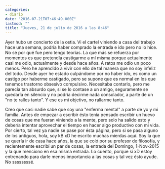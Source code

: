 ```yaml
---
categories:
- diario
date: "2016-07-21T07:46:49.000Z"
lastmod: ""
title: "Jueves, 21 de julio de 2016 a las 8:46"
---
```


Ayer hubo un concierto de la ostia. Vi el cartel viniendo a casa del trabajo hace una semana, podría haber comprado la entrada e ido pero no lo hice. No sé por qué fue pero tengo teorías. La que más se refuerza por momentos es que pretendía castigarme a mí misma porque actualmente casi me odio, actualmente y desde hace años. A ratos me odio un poco menos. Pero he aprendido a vivir con ello de tal manera que no soy infeliz del todo. Desde ayer he estado culpándome por no haber ido, es como un castigo por haberme castigado, pero se supone que es normal en los que tenemos trastorno obsesivo compulsivo. Necesitaba contarlo, pero me parecía tan absurdo que, si se lo contase a un amigo, seguramente se quedaría en silencio y no podría decirme nada consolador, a parte de un "no te ralles tanto". Y ese es mi objetivo, no rallarme tanto.

Creo que casi nadie sabe que soy una "enferma mental" a parte de yo y mi familia.
Antes de empezar a escribir ésto tenía pensado escribir un huevo de cosas que me fueran viniendo a la mente, pero solo ha salido esto y debería intentar aprovechar el tiempo en hacer algo productivo con mi vida. 
Por cierto, tal vez ya nadie se pase por ésta página, pero si se pasa alguno de los antiguos, hola, soy kB xD he escrito muchas mierdas aquí. Soy la que se quería ir de casa hace años, la que se coló por su profesor de filosofía, y recientemente escribí un par de cosas, la entrada del Domingo, 1-Nov-2015 y la que menciono en esa misma entrada. Lo cuento, porque sí xD estoy entrenando para darle menos importancia a las cosas y tal vez ésto ayude. No ssssssssé.